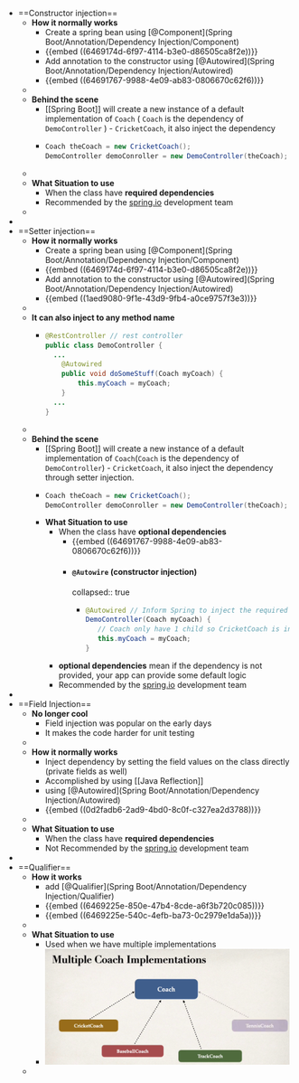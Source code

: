 - ==Constructor injection==
	- **How it normally works**
		- Create a spring bean using [@Component](Spring Boot/Annotation/Dependency Injection/Component)
		- {{embed ((6469174d-6f97-4114-b3e0-d86505ca8f2e))}}
		- Add annotation to the constructor using [@Autowired](Spring Boot/Annotation/Dependency Injection/Autowired)
		- {{embed ((64691767-9988-4e09-ab83-0806670c62f6))}}
	-
	- **Behind the scene**
		- [[Spring Boot]] will create a new instance of a default implementation of `Coach` ( `Coach` is the dependency of `DemoController` ) - `CricketCoach`, it also inject the dependency
		- ```java
		  Coach theCoach = new CricketCoach();
		  DemoController demoConroller = new DemoController(theCoach);
		  ```
	-
	- **What Situation to use**
		- When the class have **required dependencies**
		- Recommended by the [spring.io](https://spring.io/) development team
	-
-
- ==Setter injection==
	- **How it normally works**
		- Create a spring bean using [@Component](Spring Boot/Annotation/Dependency Injection/Component)
		- {{embed ((6469174d-6f97-4114-b3e0-d86505ca8f2e))}}
		- Add annotation to the constructor using [@Autowired](Spring Boot/Annotation/Dependency Injection/Autowired)
		- {{embed ((1aed9080-9f1e-43d9-9fb4-a0ce9757f3e3))}}
	-
	- **It can also inject to any method name**
		- ```java
		  @RestController // rest controller
		  public class DemoController {
		  	...
		      @Autowired
		      public void doSomeStuff(Coach myCoach) {
		          this.myCoach = myCoach;
		      }
		  	...
		  }
		  ```
	-
	- **Behind the scene**
		- [[Spring Boot]] will create a new instance of a default implementation of `Coach`(`Coach` is the dependency of `DemoController`) - `CricketCoach`, it also inject the dependency through setter injection.
		- ```java
		  Coach theCoach = new CricketCoach();
		  DemoController demoConroller = new DemoController(theCoach);
		  ```
		- **What Situation to use**
			- When the class have **optional dependencies**
				- {{embed ((64691767-9988-4e09-ab83-0806670c62f6))}}
				- #### `@Autowire` (constructor injection)
				  collapsed:: true
					- ```java
					  @Autowired // Inform Spring to inject the required dependency (optional if only 1 constructor)
					  DemoController(Coach myCoach) {
					     // Coach only have 1 child so CricketCoach is injected
					     this.myCoach = myCoach;
					  }
					  ```
			- **optional dependencies** mean if the dependency is not provided, your app can provide some default logic
			- Recommended by the [spring.io](https://spring.io/) development team
-
- ==Field Injection==
	- **No longer cool**
		- Field injection was popular on the early days
		- It makes the code harder for unit testing
	-
	- **How it normally works**
		- Inject dependency by setting the field values on the class directly (private fields as well)
		- Accomplished by using [[Java Reflection]]
		- using [@Autowired](Spring Boot/Annotation/Dependency Injection/Autowired)
		- {{embed ((0d2fadb6-2ad9-4bd0-8c0f-c327ea2d3788))}}
	-
	- **What Situation to use**
		- When the class have **required dependencies**
		- Not Recommended by the [spring.io](https://spring.io/) development team
-
- ==Qualifier==
	- **How it works**
		- add [@Qualifier](Spring Boot/Annotation/Dependency Injection/Qualifier)
		- {{embed ((6469225e-850e-47b4-8cde-a6f3b720c085))}}
		- {{embed ((6469225e-540c-4efb-ba73-0c2979e1da5a))}}
	-
	- **What Situation to use**
		- Used when we have multiple implementations
		- ![image.png](../assets/image_1684597758804_0.png)
	-